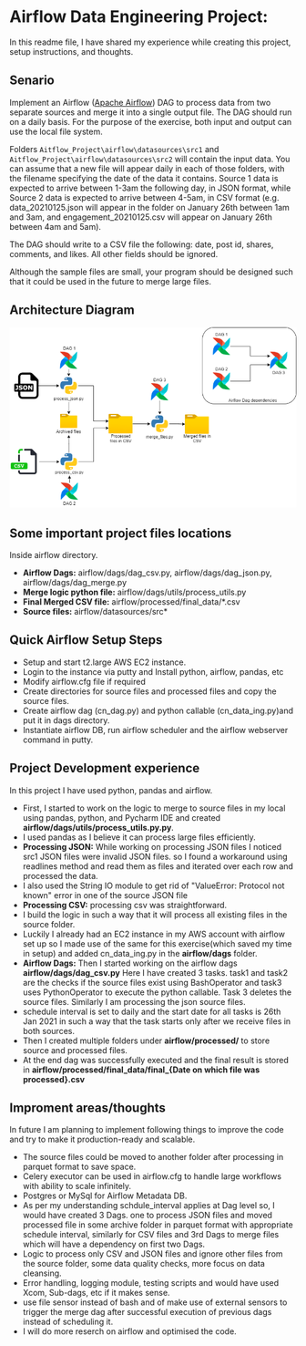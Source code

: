 #  Airflow Data Engineering Project:
In this readme file, I have shared my experience while creating this project, setup instructions, and thoughts.

## Senario

Implement an Airflow ([Apache Airflow](https://airflow.apache.org/)) DAG to process data from two separate sources and merge it into a single output file.  The DAG should run on a daily basis.  For the purpose of the exercise, both input and output can use the local file system.

Folders `Aitflow_Project\airflow\datasources\src1` and `Aitflow_Project\airflow\datasources\src2` will contain the input data. 
You can assume that a new file will appear daily in each of those folders, with the filename specifying the date of the data it contains. 
Source 1 data is expected to arrive between 1-3am the following day, in JSON format, while Source 2 data is expected to arrive between 4-5am, in CSV format (e.g. data_20210125.json will appear in the folder on January 26th between 1am and 3am, and engagement_20210125.csv will appear on January 26th between 4am and 5am).

The DAG should write to a CSV file the following: date, post id, shares, comments, and likes. All other fields should be ignored.  

Although the sample files are small, your program should be designed such that it could be used in the future to merge large files.

## Architecture Diagram
![Architecture Diagram](https://github.com/priyesh009/aws-data-project/blob/master/Airflow_Project/docs/arch.png?raw=true)

## Some important project files locations
Inside airflow directory.
- **Airflow Dags:**  airflow/dags/dag_csv.py, airflow/dags/dag_json.py, airflow/dags/dag_merge.py
- **Merge logic python file:**  airflow/dags/utils/process_utils.py
- **Final Merged CSV file:** airflow/processed/final_data/*.csv 
- **Source files:** airflow/datasources/src*

## Quick Airflow Setup Steps
- Setup and start t2.large AWS EC2 instance.
- Login to the instance via putty and Install python, airflow, pandas, etc
- Modify airflow.cfg file if required 
- Create directories for source files and processed files and copy the source files.
- Create airflow dag (cn_dag.py) and python callable (cn_data_ing.py)and put it in dags directory.
- Instantiate airflow DB, run airflow scheduler and the airflow webserver command in putty.

## Project Development experience

In this project I have used python, pandas and airflow.  

- First, I started to work on the logic to merge to source files in my local using pandas, python, and Pycharm IDE and created **airflow/dags/utils/process_utils.py.py**. 
- I used pandas as I believe it can process large files efficiently.
- **Processing JSON:** While working on processing JSON files I noticed src1 JSON files were invalid JSON files. so I found a workaround using readlines method and read them as files and iterated over each row and processed the data.  
- I also used the String IO module to get rid of "ValueError: Protocol not known" error in one of the source JSON file
- **Processing CSV:** processing csv was straightforward. 
- I build the logic in such a way that it will process all existing files in the source folder.
- Luckily I already had an EC2 instance in my AWS account with airflow set up so I made use of the same for this exercise(which saved my time in setup) and added cn_data_ing.py in the **airflow/dags** folder.
- **Airflow Dags:** Then I started working on the airflow dags **airflow/dags/dag_csv.py**  Here I have created 3 tasks. task1 and task2 are the checks if the source files exist using BashOperator and task3 uses PythonOperator to execute the python callable. Task 3 deletes the source files. Similarly I am processing the json source files.
- schedule interval is set to daily and the start date for all tasks is 26th Jan 2021 in such a way that the task starts only after we receive files in both sources.
- Then I created multiple folders under **airflow/processed/** to store source and processed files. 
- At the end dag was successfully executed and the final result is stored in **airflow/processed/final_data/final_{Date on which file was processed}.csv**

## Improment areas/thoughts

In future I am planning to implement following things to improve the code and try to make it production-ready and scalable.

- The source files could be moved to another folder after processing in parquet format to save space.
- Celery executor can be used in airflow.cfg to handle large workflows with ability to scale infinitely. 
- Postgres or MySql for Airflow Metadata DB.
- As per my understanding schdule_interval applies at Dag level so, I would have created 3 Dags. one to process JSON files and moved processed file in some archive folder in parquet format with appropriate schedule interval, similarly for CSV files and 3rd Dags to merge files which will have a dependency on first two Dags.    
- Logic to process only CSV and JSON files and ignore other files from the source folder,  some data quality checks, more focus on data cleansing.
- Error handling, logging module, testing scripts and would have used Xcom, Sub-dags, etc if it makes sense. 
- use file sensor instead of bash and of make use of external sensors to trigger the merge dag after successful execution of previous dags instead of scheduling it.
- I will do more reserch on airflow and optimised the code.
